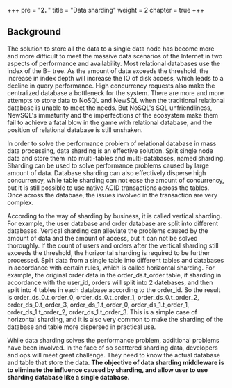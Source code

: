 +++
pre = "<b>2. </b>"
title = "Data sharding"
weight = 2
chapter = true
+++

## Background

The solution to store all the data to a single data node has become more and more difficult to meet the massive data scenarios of the Internet in two aspects of performance and availability.
Most relational databases use the index of the B+ tree. As the amount of data exceeds the threshold, the increase in index depth will increase the IO of disk access, which leads to a decline in query performance. High concurrency requests also make the centralized database a bottleneck for the system.
There are more and more attempts to store data to NoSQL and NewSQL when the traditional relational database is unable to meet the needs. But NoSQL's SQL unfriendliness, NewSQL's immaturity and the imperfections of the ecosystem make them fail to achieve a fatal blow in the game with relational database, and the position of relational database is still unshaken.

In order to solve the performance problem of relational database in mass data processing, data sharding is an effective solution. Split single node data and store them into multi-tables and multi-databases, named sharding.
Sharding can be used to solve performance problems caused by large amount of data. Database sharding can also effectively disperse high concurrency, while table sharding can not ease the amount of concurrency, but it is still possible to use native ACID transactions across the tables. Once across the database, the issues involved in the transaction are very complex.

According to the way of sharding by business, it is called vertical sharding. For example, the user database and order database are split into different databases. Vertical sharding can alleviate the problems caused by the amount of data and the amount of access, but it can not be solved thoroughly. If the count of users and orders after the vertical sharding still exceeds the threshold, the horizontal sharding is required to be further processed.
Split data from a single table into different tables and databases in accordance with certain rules, which is called horizontal sharding. For example, the original order data in the order_ds.t_order table, if sharding in accordance with the user_id, orders will split into 2 datebases, and then split into 4 tables in each database according to the order_id. So the result is order_ds_0.t_order_0, order_ds_0.t_order_1, order_ds_0.t_order_2, order_ds_0.t_order_3, order_ds_1.t_order_0, order_ds_1.t_order_1, order_ds_1.t_order_2, order_ds_1.t_order_3.
This is a simple case of horizontal sharding, and it is also very common to make the sharding of the database and table more dispersed in practical use.

While data sharding solves the performance problem, additional problems have been involved. In the face of so scattered sharding data, developers and ops will meet great challenge. They need to know the actual database and table that store the data. **The objective of data sharding middleware is to eliminate the influence caused by sharding, and allow user to use sharding database like a single database.**
